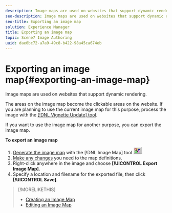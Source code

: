 ```yaml
---
description: Image maps are used on websites that support dynamic rendering.
seo-description: Image maps are used on websites that support dynamic rendering.
seo-title: Exporting an image map
solution: Experience Manager
title: Exporting an image map
topic: Scene7 Image Authoring
uuid: dae0bc72-a7a9-49c8-b422-98a45ca674eb
---
```


# Exporting an image map{#exporting-an-image-map}

Image maps are used on websites that support dynamic rendering.

The areas on the image map become the clickable areas on the website. If you are planning to use the current image map for this purpose, process the image with the [ [!DNL Vignette Update] tool](../../c-vat-gs/c-vat-prep-img-dyn-rend/c-vat-img-rend-sys/c-vat-abt-vign-update-tool.md#concept-61c09096c9384766b30097c814780780).

If you want to use the image map for another purpose, you can export the image map.

**To export an image map** 

1. [Generate the image map](../../c-vat-obj-pg/c-vat-img-maps/t-vat-create-img-map.md#task-a6fa69cb34ce4244ab31940c4de08f59) with the [!DNL Image Map] tool ![](assets/image_map.png).
1. [Make any changes](../../c-vat-obj-pg/c-vat-img-maps/t-vat-edit-img-map.md#task-c36b75f043b3402da9caf6062f8231ba) you need to the map definitions.
1. Right-click anywhere in the image and choose **[!UICONTROL Export Image Map]**.
1. Specify a location and filename for the exported file, then click **[!UICONTROL Save]**.

>[!MORELIKETHIS]
>
>* [Creating an Image Map](../../c-vat-obj-pg/c-vat-img-maps/t-vat-create-img-map.md#task-a6fa69cb34ce4244ab31940c4de08f59)
>* [Editing an Image Map](../../c-vat-obj-pg/c-vat-img-maps/t-vat-edit-img-map.md#task-c36b75f043b3402da9caf6062f8231ba)
